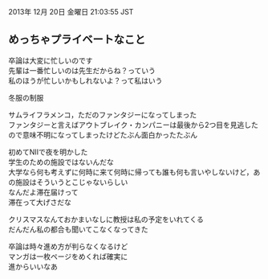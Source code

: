 2013年 12月 20日 金曜日 21:03:55 JST

めっちゃプライベートなこと
---

卒論は大変に忙しいのです  
先輩は一番忙しいのは先生だからね？っていう  
私のほうが忙しいかもしれないよ？って私はいう  

冬服の制服

サムライフラメンコ，ただのファンタジーになってしまった  
ファンタジーと言えばアウトブレイク・カンパニーは最後から2つ目を見逃したので意味不明になってしまったけどたぶん面白かったたぶん  

初めてNIIで夜を明かした  
学生のための施設ではないんだな  
大学なら何も考えずに何時に来て何時に帰っても誰も何も言いやしないけど，あの施設はそういうとこじゃないらしい  
なんだよ滞在届けって  
滞在って大げさだな

クリスマスなんておかまいなしに教授は私の予定をいれてくる  
だんだん私の都合も聞いてこなくなってきた

卒論は時々進め方が判らなくなるけど  
マンガは一枚ページをめくれば確実に  
進からいいなあ
